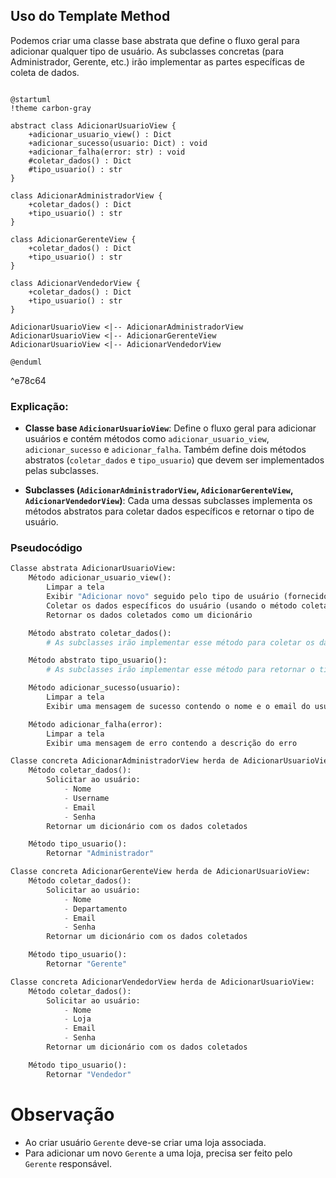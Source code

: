 ## Uso do Template Method

Podemos criar uma classe base abstrata que define o fluxo geral para adicionar qualquer tipo de usuário. As subclasses concretas (para Administrador, Gerente, etc.) irão implementar as partes específicas de coleta de dados.

```plantuml

@startuml
!theme carbon-gray

abstract class AdicionarUsuarioView {
    +adicionar_usuario_view() : Dict
    +adicionar_sucesso(usuario: Dict) : void
    +adicionar_falha(error: str) : void
    #coletar_dados() : Dict
    #tipo_usuario() : str
}

class AdicionarAdministradorView {
    +coletar_dados() : Dict
    +tipo_usuario() : str
}

class AdicionarGerenteView {
    +coletar_dados() : Dict
    +tipo_usuario() : str
}

class AdicionarVendedorView {
    +coletar_dados() : Dict
    +tipo_usuario() : str
}

AdicionarUsuarioView <|-- AdicionarAdministradorView
AdicionarUsuarioView <|-- AdicionarGerenteView
AdicionarUsuarioView <|-- AdicionarVendedorView

@enduml

```

^e78c64

### Explicação:

- **Classe base `AdicionarUsuarioView`**: Define o fluxo geral para adicionar usuários e contém métodos como `adicionar_usuario_view`, `adicionar_sucesso` e `adicionar_falha`. Também define dois métodos abstratos (`coletar_dados` e `tipo_usuario`) que devem ser implementados pelas subclasses.

- **Subclasses (`AdicionarAdministradorView`, `AdicionarGerenteView`, `AdicionarVendedorView`)**: Cada uma dessas subclasses implementa os métodos abstratos para coletar dados específicos e retornar o tipo de usuário.

### Pseudocódigo

```Python
Classe abstrata AdicionarUsuarioView:
    Método adicionar_usuario_view():
        Limpar a tela
        Exibir "Adicionar novo" seguido pelo tipo de usuário (fornecido pelo método tipo_usuario)
        Coletar os dados específicos do usuário (usando o método coletar_dados)
        Retornar os dados coletados como um dicionário

    Método abstrato coletar_dados():
        # As subclasses irão implementar esse método para coletar os dados específicos de cada tipo de usuário

    Método abstrato tipo_usuario():
        # As subclasses irão implementar esse método para retornar o tipo de usuário (por exemplo, "Administrador", "Gerente", etc.)

    Método adicionar_sucesso(usuario):
        Limpar a tela
        Exibir uma mensagem de sucesso contendo o nome e o email do usuário

    Método adicionar_falha(error):
        Limpar a tela
        Exibir uma mensagem de erro contendo a descrição do erro
```

```Python
Classe concreta AdicionarAdministradorView herda de AdicionarUsuarioView:
    Método coletar_dados():
        Solicitar ao usuário:
            - Nome
            - Username
            - Email
            - Senha
        Retornar um dicionário com os dados coletados

    Método tipo_usuario():
        Retornar "Administrador"

Classe concreta AdicionarGerenteView herda de AdicionarUsuarioView:
    Método coletar_dados():
        Solicitar ao usuário:
            - Nome
            - Departamento
            - Email
            - Senha
        Retornar um dicionário com os dados coletados

    Método tipo_usuario():
        Retornar "Gerente"

Classe concreta AdicionarVendedorView herda de AdicionarUsuarioView:
    Método coletar_dados():
        Solicitar ao usuário:
            - Nome
            - Loja
            - Email
            - Senha
        Retornar um dicionário com os dados coletados

    Método tipo_usuario():
        Retornar "Vendedor"
```

# Observação

- Ao criar usuário `Gerente` deve-se criar uma loja associada.
- Para adicionar um novo `Gerente` a uma loja, precisa ser feito pelo `Gerente` responsável.
